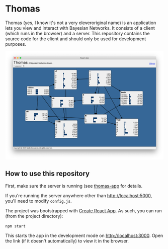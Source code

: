 # Thomas
Thomas (yes, I know it's not a very ~~clever~~original name) is an application lets you view and interact with Bayesian Networks. It consists of a client (which runs in the browser) and a server. This repository contains the source code for the client and should only be used for development purposes.

![img](img/screenshot.png)

## How to use this repository
First, make sure the server is running (see [thomas-app](https://github.com/mellesies/thomas-app) for details.

If you're running the server anywhere other than [http://localhost:5000](http://localhost:5000), you'll need to modify `config.js`.

The project was bootstrapped with [Create React App](https://github.com/facebook/create-react-app). As such, you can run (from the project directory):

`npm start`

This starts the app in the development mode on [http://localhost:3000](http://localhost:3000). Open the link (if it doesn't automatically) to view it in the browser.


